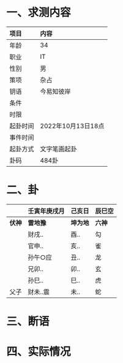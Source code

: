 # 一、求测内容
|项目|内容|
|:-|:-|
|年龄|34|
|职业|IT|
|性别|男|
|策项|杂占|
|钥语|今易知彼岸|
|条件||
|时限||
|起卦时间|2022年10月13日18点|
|事件时间||
|起卦方式|文字笔画起卦|
|卦码|484卦|

# 二、卦
||壬寅年庚戌月|己亥日|辰巳空|
|:-|:-|:-|:-|
|**伏神**|**雷地豫**|**坤为地**|**六神**|
||财戌..|酉..|勾|
||官申..|亥..|雀|
||孙午○应|丑..|龙|
||兄卯..|卯..|玄|
||孙巳..|巳..|虎|
|父子|财未..震|未..|蛇|


# 三、断语

# 四、实际情况